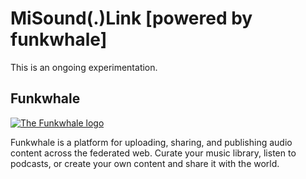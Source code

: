 # MiSound(.)Link [powered by funkwhale]

This is an ongoing experimentation.

## Funkwhale

[![The Funkwhale logo](./front/src/assets/logo/logo-full-500.png)](https://funkwhale.audio)

Funkwhale is a platform for uploading, sharing, and publishing audio content across the federated web. Curate your music library, listen to podcasts, or create your own content and share it with the world.
